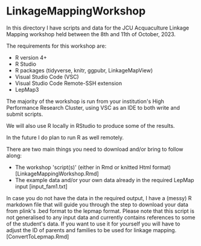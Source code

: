 # LinkageMappingWorkshop
In this directory I have scripts and data for the JCU Acquaculture Linkage Mapping workshop held between the 8th and 11th of October, 2023.

The requirements for this workshop are:
- R version 4+
- R Studio
- R packages (tidyverse, knitr, ggpubr, LinkageMapView)
- Visual Studio Code (VSC)
- Visual Studio Code Remote-SSH extension
- LepMap3

The majority of the workshop is run from your institution's High Performance Research Cluster, using VSC as an IDE to both write and submit scripts.

We will also use R locally in RStudio to produce some of the results.

In the future I do plan to run R as well remotely. 

There are two main things you need to download and/or bring to follow along:

- The workshop 'script(s)' (either in Rmd or knitted Html format) [LinkageMappingWorkshop.Rmd]
- The example data and/or your own data already in the required LepMap input [input_fam1.txt]

In case you do not have the data in the required output, I have a (messy) R markdown file that will guide you through the step to download your data from plink's .bed format to the lepmap format. Please note that this script is not generalised to any input data and currently contains references to some of the student's data. If you want to use it for yourself you will have to adjust the ID of parents and families to be used for linkage mapping. [ConvertToLepmap.Rmd]



